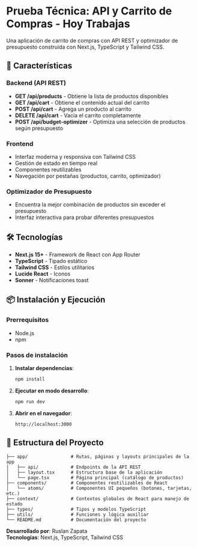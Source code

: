 # Prueba Técnica: API y Carrito de Compras - Hoy Trabajas

Una aplicación de carrito de compras con API REST y optimizador de presupuesto construida con Next.js, TypeScript y Tailwind CSS.

## 🚀 Características

### Backend (API REST)
- **GET /api/products** - Obtiene la lista de productos disponibles
- **GET /api/cart** - Obtiene el contenido actual del carrito
- **POST /api/cart** - Agrega un producto al carrito
- **DELETE /api/cart** - Vacía el carrito completamente
- **POST /api/budget-optimizer** - Optimiza una selección de productos según presupuesto

### Frontend
- Interfaz moderna y responsiva con Tailwind CSS
- Gestión de estado en tiempo real
- Componentes reutilizables
- Navegación por pestañas (productos, carrito, optimizador)

### Optimizador de Presupuesto
- Encuentra la mejor combinación de productos sin exceder el presupuesto
- Interfaz interactiva para probar diferentes presupuestos

## 🛠️ Tecnologías

- **Next.js 15+** - Framework de React con App Router
- **TypeScript** - Tipado estático
- **Tailwind CSS** - Estilos utilitarios
- **Lucide React** - Iconos
- **Sonner** - Notificaciones toast

## 📦 Instalación y Ejecución

### Prerrequisitos
- Node.js
- npm

### Pasos de instalación

1. **Instalar dependencias**:
   ```bash
   npm install
   ```

2. **Ejecutar en modo desarrollo**:
   ```bash
   npm run dev
   ```

3. **Abrir en el navegador**:
   ```
   http://localhost:3000
   ```

## 🔧 Estructura del Proyecto

```
├── app/                # Rutas, páginas y layouts principales de la app
│   ├── api/            # Endpoints de la API REST
│   ├── layout.tsx      # Estructura base de la aplicación
│   └── page.tsx        # Página principal (catálogo de productos)
├── components/         # Componentes reutilizables de React
│   └── atoms/          # Componentes UI pequeños (botones, tarjetas, etc.)
├── context/            # Contextos globales de React para manejo de estado
├── types/              # Tipos y modelos TypeScript
├── utils/              # Funciones y lógica auxiliar
└── README.md           # Documentación del proyecto
```

**Desarrollado por**: Ruslan Zapata  
**Tecnologías**: Next.js, TypeScript, Tailwind CSS  